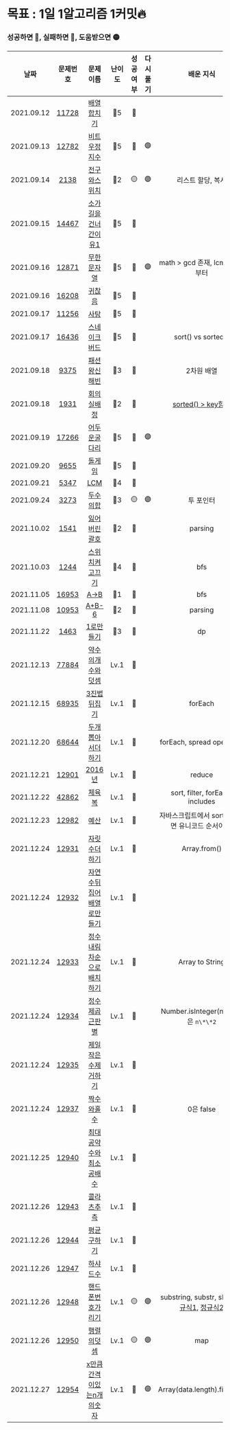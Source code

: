 # 목표 : 1일 1알고리즘 1커밋🔥

### 성공하면 🔵, 실패하면 🔴, 도움받으면 🟡

|    날짜    |                             문제번호                              |                                       문제이름                                       | 난이도 | 성공여부 | 다시풀기 |                                                   배운 지식                                                    |
| :--------: | :---------------------------------------------------------------: | :----------------------------------------------------------------------------------: | :----: | :------: | :------: | :------------------------------------------------------------------------------------------------------------: |
| 2021.09.12 |          [11728](https://www.acmicpc.net/problem/11728)           |                 [배열합치기](https://www.acmicpc.net/problem/11728)                  |  🥈5   |    🔵    |          |                                                                                                                |
| 2021.09.13 |          [12782](https://www.acmicpc.net/problem/12782)           |                [비트우정지수](https://www.acmicpc.net/problem/12782)                 |  🥈5   |    🔵    |    🟣    |                                                                                                                |
| 2021.09.14 |           [2138](https://www.acmicpc.net/problem/2138)            |                 [전구와스위치](https://www.acmicpc.net/problem/2138)                 |  🥈2   |    🟡    |    🟣    |                                               리스트 할당, 복사                                                |
| 2021.09.15 |          [14467](https://www.acmicpc.net/problem/14467)           |             [소가길을건너간이유1](https://www.acmicpc.net/problem/14467)             |  🥈5   |    🔵    |          |                                                                                                                |
| 2021.09.16 |          [12871](https://www.acmicpc.net/problem/12871)           |                 [무한문자열](https://www.acmicpc.net/problem/12871)                  |  🥈5   |    🔵    |    🟣    |                                         math > gcd 존재, lcm은 3.9부터                                         |
| 2021.09.16 |          [16208](https://www.acmicpc.net/problem/16208)           |                   [귀찮음](https://www.acmicpc.net/problem/16208)                    |  🥈5   |    🔵    |          |                                                                                                                |
| 2021.09.17 |          [11256](https://www.acmicpc.net/problem/11256)           |                    [사탕](https://www.acmicpc.net/problem/11256)                     |  🥈5   |    🔵    |          |                                                                                                                |
| 2021.09.17 |          [16436](https://www.acmicpc.net/problem/16436)           |                [스네이크버드](https://www.acmicpc.net/problem/16436)                 |  🥈5   |    🔵    |          |                                               sort() vs sorted()                                               |
| 2021.09.18 |           [9375](https://www.acmicpc.net/problem/9375)            |                 [패션왕신해빈](https://www.acmicpc.net/problem/9375)                 |  🥈3   |    🔵    |          |                                                   2차원 배열                                                   |
| 2021.09.18 |           [1931](https://www.acmicpc.net/problem/1931)            |                  [회의실배정](https://www.acmicpc.net/problem/1931)                  |  🥈2   |    🔵    |          |                     [sorted() > key함수](https://docs.python.org/ko/3/howto/sorting.html)                      |
| 2021.09.19 |          [17266](https://www.acmicpc.net/problem/17266)           |                [어두운굴다리](https://www.acmicpc.net/problem/17266)                 |  🥈5   |    🔵    |    🟣    |                                                                                                                |
| 2021.09.20 |           [9655](https://www.acmicpc.net/problem/9655)            |                    [돌게임](https://www.acmicpc.net/problem/9655)                    |  🥈5   |    🔵    |          |                                                                                                                |
| 2021.09.21 |           [5347](https://www.acmicpc.net/problem/5347)            |                     [LCM](https://www.acmicpc.net/problem/5347)                      |  🥈4   |    🔵    |          |                                                                                                                |
| 2021.09.24 |           [3273](https://www.acmicpc.net/problem/3273)            |                   [두수의합](https://www.acmicpc.net/problem/3273)                   |  🥈3   |    🟡    |    🟣    |                                                   투 포인터                                                    |
| 2021.10.02 |           [1541](https://www.acmicpc.net/problem/1541)            |                 [잃어버린괄호](https://www.acmicpc.net/problem/1541)                 |  🥈2   |    🔵    |          |                                                    parsing                                                     |
| 2021.10.03 |           [1244](https://www.acmicpc.net/problem/1244)            |                [스위치켜고끄기](https://www.acmicpc.net/problem/1244)                |  🥈4   |    🔵    |          |                                                      bfs                                                       |
| 2021.11.05 |          [16953](https://www.acmicpc.net/problem/16953)           |                    [A->B](https://www.acmicpc.net/problem/16953)                     |  🥈1   |    🔵    |          |                                                      bfs                                                       |
| 2021.11.08 |          [10953](https://www.acmicpc.net/problem/10953)           |                    [A+B-6](https://www.acmicpc.net/problem/10953)                    |  🥉2   |    🔵    |          |                                                    parsing                                                     |
| 2021.11.22 |           [1463](https://www.acmicpc.net/problem/1463)            |                  [1로만들기](https://www.acmicpc.net/problem/1463)                   |  🥈3   |    🔵    |          |                                                       dp                                                       |
| 2021.12.13 | [77884](https://programmers.co.kr/learn/courses/30/lessons/77884) |     [약수의개수와덧셈](https://programmers.co.kr/learn/courses/30/lessons/77884)     |  Lv.1  |    🔵    |          |                                                                                                                |
| 2021.12.15 | [68935](https://programmers.co.kr/learn/courses/30/lessons/68935) |       [3진법뒤집기](https://programmers.co.kr/learn/courses/30/lessons/68935)        |  Lv.1  |    🔵    |          |                                                    forEach                                                     |
| 2021.12.20 | [68644](https://programmers.co.kr/learn/courses/30/lessons/68644) |     [두개뽑아서더하기](https://programmers.co.kr/learn/courses/30/lessons/68644)     |  Lv.1  |    🔵    |          |                                           forEach, spread operation                                            |
| 2021.12.21 | [12901](https://programmers.co.kr/learn/courses/30/lessons/12901) |          [2016년](https://programmers.co.kr/learn/courses/30/lessons/12901)          |  Lv.1  |    🔵    |          |                                                     reduce                                                     |
| 2021.12.22 | [42862](https://programmers.co.kr/learn/courses/30/lessons/42862) |          [체육복](https://programmers.co.kr/learn/courses/30/lessons/42862)          |  Lv.1  |    🔵    |          |                                        sort, filter, forEach, includes                                         |
| 2021.12.23 | [12982](https://programmers.co.kr/learn/courses/30/lessons/12982) |           [예산](https://programmers.co.kr/learn/courses/30/lessons/12982)           |  Lv.1  |    🔵    |          |                               자바스크립트에서 sort()를 쓰면 유니코드 순서이다.                                |
| 2021.12.24 | [12931](https://programmers.co.kr/learn/courses/30/lessons/12931) |       [자릿수더하기](https://programmers.co.kr/learn/courses/30/lessons/12931)       |  Lv.1  |    🔵    |          |                                                  Array.from()                                                  |
| 2021.12.24 | [12932](https://programmers.co.kr/learn/courses/30/lessons/12932) | [자연수뒤집어배열로만들기](https://programmers.co.kr/learn/courses/30/lessons/12932) |  Lv.1  |    🔵    |          |                                                                                                                |
| 2021.12.24 | [12933](https://programmers.co.kr/learn/courses/30/lessons/12933) | [정수내림차순으로배치하기](https://programmers.co.kr/learn/courses/30/lessons/12933) |  Lv.1  |    🔵    |          |                                                Array to String                                                 |
| 2021.12.24 | [12934](https://programmers.co.kr/learn/courses/30/lessons/12934) |      [정수제곱근판별](https://programmers.co.kr/learn/courses/30/lessons/12934)      |  Lv.1  |    🔵    |          |                                      Number.isInteger(n), 제곱은 `n\*\*2`                                      |
| 2021.12.24 | [12935](https://programmers.co.kr/learn/courses/30/lessons/12935) |    [제일작은수제거하기](https://programmers.co.kr/learn/courses/30/lessons/12935)    |  Lv.1  |    🔵    |          |                                                                                                                |
| 2021.12.24 | [12937](https://programmers.co.kr/learn/courses/30/lessons/12937) |        [짝수와홀수](https://programmers.co.kr/learn/courses/30/lessons/12937)        |  Lv.1  |    🔵    |          |                                                   0은 false                                                    |
| 2021.12.25 | [12940](https://programmers.co.kr/learn/courses/30/lessons/12940) |  [최대공약수와최소공배수](https://programmers.co.kr/learn/courses/30/lessons/12940)  |  Lv.1  |    🔵    |          |                                                                                                                |
| 2021.12.26 | [12943](https://programmers.co.kr/learn/courses/30/lessons/12943) |        [콜라츠추측](https://programmers.co.kr/learn/courses/30/lessons/12943)        |  Lv.1  |    🔵    |          |                                                                                                                |
| 2021.12.26 | [12944](https://programmers.co.kr/learn/courses/30/lessons/12944) |        [평균구하기](https://programmers.co.kr/learn/courses/30/lessons/12944)        |  Lv.1  |    🔵    |          |                                                                                                                |
| 2021.12.26 | [12947](https://programmers.co.kr/learn/courses/30/lessons/12947) |         [하샤드수](https://programmers.co.kr/learn/courses/30/lessons/12947)         |  Lv.1  |    🔵    |          |                                                                                                                |
| 2021.12.26 | [12948](https://programmers.co.kr/learn/courses/30/lessons/12948) |     [핸드폰번호가리기](https://programmers.co.kr/learn/courses/30/lessons/12948)     |  Lv.1  |    🟡    |    🟣    | substring, substr, slice, [정규식1](https://curryyou.tistory.com/234), [정규식2](https://beomy.tistory.com/21) |
| 2021.12.26 | [12950](https://programmers.co.kr/learn/courses/30/lessons/12950) |        [행렬의덧셈](https://programmers.co.kr/learn/courses/30/lessons/12950)        |  Lv.1  |    🟡    |    🟣    |                                                      map                                                       |
| 2021.12.27 | [12954](https://programmers.co.kr/learn/courses/30/lessons/12954) | [x만큼간격이있는n개의숫자](https://programmers.co.kr/learn/courses/30/lessons/12954) |  Lv.1  |    🔵    |    🟣    |                                         Array(data.length).fill(null);                                         |
